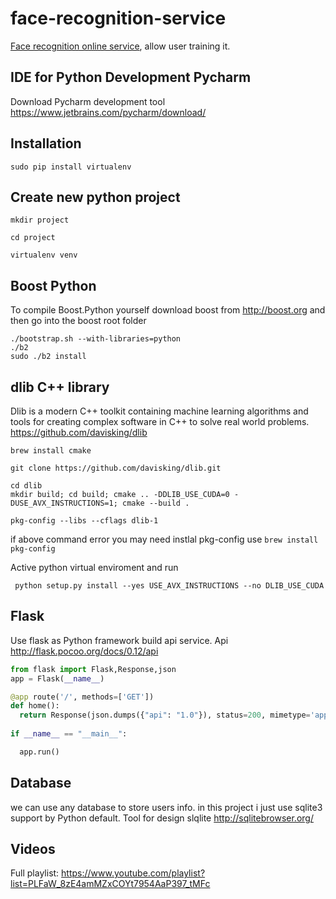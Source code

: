 # face-recognition-service
<a href="https://www.youtube.com/playlist?list=PLFaW_8zE4amMZxCOYt7954AaP397_tMFc">Face recognition online service</a>, allow user training it.

## IDE for Python Development Pycharm

Download Pycharm development tool https://www.jetbrains.com/pycharm/download/


## Installation 
```
sudo pip install virtualenv
```

## Create new python project

```
mkdir project
```
```
cd project
```
```
virtualenv venv
```

## Boost Python

To compile Boost.Python yourself download boost from http://boost.org and then go into the boost root folder

```
./bootstrap.sh --with-libraries=python
./b2
sudo ./b2 install
```



## dlib C++ library 
Dlib is a modern C++ toolkit containing machine learning algorithms and tools for creating complex software in C++ to solve real world problems.
https://github.com/davisking/dlib

```
brew install cmake
```

```
git clone https://github.com/davisking/dlib.git
```
```
cd dlib
mkdir build; cd build; cmake .. -DDLIB_USE_CUDA=0 -DUSE_AVX_INSTRUCTIONS=1; cmake --build .
```
```
pkg-config --libs --cflags dlib-1
```

if above command error you may need instlal pkg-config use ``` brew install pkg-config ```

Active python virtual enviroment and run
```
 python setup.py install --yes USE_AVX_INSTRUCTIONS --no DLIB_USE_CUDA
```
## Flask 

Use flask as Python framework build api service. Api http://flask.pocoo.org/docs/0.12/api

```python
from flask import Flask,Response,json
app = Flask(__name__)

@app route('/', methods=['GET'])
def home():
  return Response(json.dumps({"api": "1.0"}), status=200, mimetype='application/json')
 
if __name__ == "__main__":

  app.run()
```

## Database
we can use any database to store users info. in this project i just use sqlite3 support by Python default.
Tool for design slqlite http://sqlitebrowser.org/

## Videos
Full playlist: https://www.youtube.com/playlist?list=PLFaW_8zE4amMZxCOYt7954AaP397_tMFc



